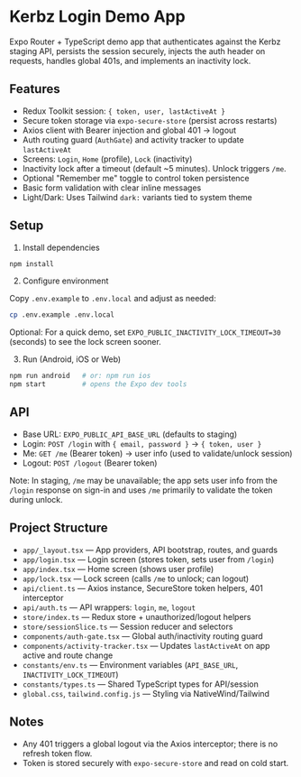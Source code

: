 # Kerbz Login Demo App

Expo Router + TypeScript demo app that authenticates against the Kerbz staging API, persists the session securely, injects the auth header on requests, handles global 401s, and implements an inactivity lock.

## Features

- Redux Toolkit session: `{ token, user, lastActiveAt }`
- Secure token storage via `expo-secure-store` (persist across restarts)
- Axios client with Bearer injection and global 401 → logout
- Auth routing guard (`AuthGate`) and activity tracker to update `lastActiveAt`
- Screens: `Login`, `Home` (profile), `Lock` (inactivity)
- Inactivity lock after a timeout (default ~5 minutes). Unlock triggers `/me`.
- Optional "Remember me" toggle to control token persistence
- Basic form validation with clear inline messages
- Light/Dark: Uses Tailwind `dark:` variants tied to system theme

## Setup

1. Install dependencies

```bash
npm install
```

2. Configure environment

Copy `.env.example` to `.env.local` and adjust as needed:

```bash
cp .env.example .env.local
```

Optional: For a quick demo, set `EXPO_PUBLIC_INACTIVITY_LOCK_TIMEOUT=30` (seconds) to see the lock screen sooner.

3. Run (Android, iOS or Web)

```bash
npm run android   # or: npm run ios
npm start         # opens the Expo dev tools
```

## API

- Base URL: `EXPO_PUBLIC_API_BASE_URL` (defaults to staging)
- Login: `POST /login` with `{ email, password }` → `{ token, user }`
- Me: `GET /me` (Bearer token) → user info (used to validate/unlock session)
- Logout: `POST /logout` (Bearer token)

Note: In staging, `/me` may be unavailable; the app sets user info from the `/login` response on sign-in and uses `/me` primarily to validate the token during unlock.

## Project Structure

- `app/_layout.tsx` — App providers, API bootstrap, routes, and guards
- `app/login.tsx` — Login screen (stores token, sets user from `/login`)
- `app/index.tsx` — Home screen (shows user profile)
- `app/lock.tsx` — Lock screen (calls `/me` to unlock; can logout)
- `api/client.ts` — Axios instance, SecureStore token helpers, 401 interceptor
- `api/auth.ts` — API wrappers: `login`, `me`, `logout`
- `store/index.ts` — Redux store + unauthorized/logout helpers
- `store/sessionSlice.ts` — Session reducer and selectors
- `components/auth-gate.tsx` — Global auth/inactivity routing guard
- `components/activity-tracker.tsx` — Updates `lastActiveAt` on app active and route change
- `constants/env.ts` — Environment variables (`API_BASE_URL`, `INACTIVITY_LOCK_TIMEOUT`)
- `constants/types.ts` — Shared TypeScript types for API/session
- `global.css`, `tailwind.config.js` — Styling via NativeWind/Tailwind

## Notes

- Any 401 triggers a global logout via the Axios interceptor; there is no refresh token flow.
- Token is stored securely with `expo-secure-store` and read on cold start.
